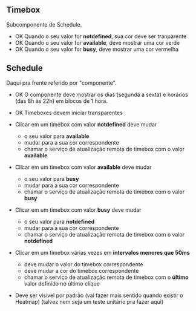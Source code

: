 ## Timebox
Subcomponente de Schedule.

- OK Quando o seu valor for **notdefined**, sua cor deve ser tranparente
- OK Quando o seu valor for **available**, deve mostrar uma cor verde
- OK Quando o seu valor for **busy**, deve mostrar uma cor vermelha

## Schedule

Daqui pra frente referido por "componente".

- OK O componente deve mostrar os dias (segunda a sexta) e horários (das 8h às 22h)
em blocos de 1 hora.

- OK Timeboxes devem iniciar transparentes

- Clicar em um timebox com valor **notdefined** deve mudar
  - o seu valor para **available** 
  - mudar para a sua cor correspondente
  - chamar o serviço de atualização remota de timebox com o valor **available**

- Clicar em um timebox com valor **available** deve mudar
  - o seu valor para **busy** 
  - mudar para a sua cor correspondente
  - chamar o serviço de atualização remota de timebox com o valor **busy**

- Clicar em um timebox com valor **busy** deve mudar
  - o seu valor para **notdefined** 
  - mudar para a sua cor correspondente
  - chamar o serviço de atualização remota de timebox com o valor **notdefined**

- Clicar em um timebox várias vezes em **intervalos menores que 50ms**
  - deve mudar o valor do timebox correspondente
  - deve mudar a cor do timebox correspondente
  - chamar o serviço de atualização remota de timebox com o **último** valor definido no último clique

- Deve ser visível por padrão (vai fazer mais sentido quando existir o Heatmap)
(talvez nem seja um teste unitário pra fazer aqui)